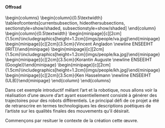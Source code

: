 #### Offroad

\begin{columns}
\begin{column}{0.5\textwidth}
\tableofcontents[currentsubsection, hideothersubsections, sectionstyle=show/shaded, subsectionstyle=show/shaded]
\end{column}
\begin{column}{0.5\textwidth}
\begin{minipage}[c][2cm]{1.5cm}\includegraphics[height=1.2cm]{imgs/people/va.jpg}\end{minipage}
\begin{minipage}[c][2cm]{3.5cm}{Vincent Angladon \newline ENSEEIHT (IRIT)}\end{minipage}
\begin{minipage}[c][2cm]{1.5cm}\includegraphics[height=1.2cm]{imgs/people/ka.jpg}\end{minipage}
\begin{minipage}[c][2cm]{3.5cm}{Korantin Auguste \newline ENSEEIHT (Google)}\end{minipage}
\begin{minipage}[c][2cm]{1.5cm}\includegraphics[height=1.2cm]{imgs/people/kh.jpg}\end{minipage}
\begin{minipage}[c][2cm]{3.5cm}{Ken Hasselmann \newline ENSEEIHT (ULB)}\end{minipage}
\end{column}
\end{columns}

<div class="notes">

Dans cet exemple introductif mêlant l’art et la robotique, nous allons voir la réalisation d’une œuvre d’art ayant
essentiellement consisté à générer des trajectoires pour des robots différentiels. Le principal défi de ce projet a été
de retranscrire en termes technologiques les descriptions poétiques de l’artiste sur les qualités finales des
mouvements qu’il désirait.

Commençons par resituer le contexte de la création cette œuvre.

</div>
